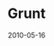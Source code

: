 ---
layout: message
category: message
series: "Lavish"
title: "Grunt"
date: 2010-05-16
program-description: "05_15-16_10Program"
program: "http://www.crossroads.net/players/media/hq/05_15-16_10Program.pdf"
program-title: "Grunt (Program)"
video-description: "Brian Tome discusses how we sometimes need to put ourselves in a place to receive God's grace."
video-title: "Grunt"
video: "https://s3.amazonaws.com/crossroadsvideomessages/051510_Service_10AM_final.mp4"
video-poster: "https://www.crossroads.net/uploadedfiles/051510_still.jpg"
audio-description: "Brian Tome discusses how we sometimes need to put ourselves in a place to
receive God's grace."
audio: "http://s3.amazonaws.com/crossroadsaudiomessages/Lavish2.mp3"
audio-title: "Grunt"
audio-duration: "39:21"
---